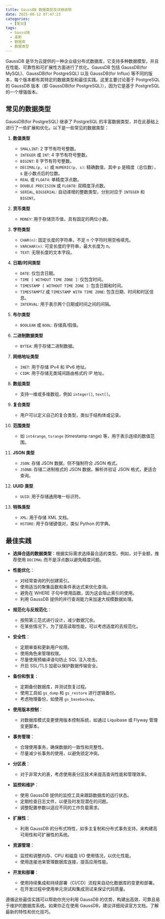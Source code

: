 ```yaml
---
title: GaussDB 数据类型及详细说明
date: 2025-08-12 07:47:23
categories: 
  - [笔记]
tags: 
  - GaussDB
  - 高斯
  - 数据库
  - 数据类型
---
```


GaussDB 是华为云提供的一种企业级分布式数据库，它支持多种数据模型，并且在性能、可靠性和可扩展性方面进行了优化。GaussDB 包括 GaussDB(for MySQL)、GaussDB(for PostgreSQL) 以及 GaussDB(for Influx) 等不同的版本，每个版本都有其特定的数据类型和最佳实践。这里主要讨论基于 PostgreSQL 的 GaussDB 版本（即 GaussDB(for PostgreSQL)），因为它是基于 PostgreSQL 的一个增强版本。

## 常见的数据类型

GaussDB(for PostgreSQL) 继承了 PostgreSQL 的丰富数据类型，并在此基础上进行了一些扩展和优化。以下是一些常见的数据类型：

1. **数值类型**
   - `SMALLINT`: 2 字节有符号整数。
   - `INTEGER` 或 `INT`: 4 字节有符号整数。
   - `BIGINT`: 8 字节有符号整数。
   - `DECIMAL(p, s)` 或 `NUMERIC(p, s)`: 精确数值，其中 p 是精度（总位数），s 是小数点后的位数。
   - `REAL` 或 `FLOAT4`: 单精度浮点数。
   - `DOUBLE PRECISION` 或 `FLOAT8`: 双精度浮点数。
   - `SERIAL`, `BIGSERIAL`: 自动递增的整数类型，分别对应于 `INTEGER` 和 `BIGINT`。

2. **货币类型**
   - `MONEY`: 用于存储货币值，具有固定的两位小数。

3. **字符类型**
   - `CHAR(n)`: 固定长度的字符串，不足 n 个字符时用空格填充。
   - `VARCHAR(n)`: 可变长度的字符串，最大长度为 n。
   - `TEXT`: 无限长度的文本字段。

4. **日期/时间类型**
   - `DATE`: 仅包含日期。
   - `TIME [ WITHOUT TIME ZONE ]`: 仅包含时间。
   - `TIMESTAMP [ WITHOUT TIME ZONE ]`: 包含日期和时间。
   - `TIMESTAMPTZ` 或 `TIMESTAMP WITH TIME ZONE`: 包含日期、时间和时区信息。
   - `INTERVAL`: 用于表示两个日期或时间之间的间隔。

5. **布尔类型**
   - `BOOLEAN` 或 `BOOL`: 存储真/假值。

6. **二进制数据类型**
   - `BYTEA`: 用于存储二进制数据。

7. **网络地址类型**
   - `INET`: 用于存储 IPv4 和 IPv6 地址。
   - `CIDR`: 用于存储无类域间路由格式的 IP 地址。

8. **数组类型**
   - 支持一维或多维数组，例如 `integer[]`, `text[]`。

9. **复合类型**
   - 用户可以定义自己的复合类型，类似于结构体或记录。

10. **范围类型**
    - 如 `int4range`, `tsrange` (timestamp range) 等，用于表示连续的数值范围。

11. **JSON 类型**
    - `JSON`: 存储 JSON 数据，但不强制符合 JSON 格式。
    - `JSONB`: 存储二进制格式的 JSON 数据，解析并验证 JSON 格式，更适合查询。

12. **UUID 类型**
    - `UUID`: 用于存储通用唯一标识符。

13. **特殊类型**
    - `XML`: 用于存储 XML 文档。
    - `HSTORE`: 用于存储键值对，类似 Python 的字典。

## 最佳实践

- **选择合适的数据类型**：根据实际需求选择最合适的类型。例如，对于金额，推荐使用 `DECIMAL` 而不是浮点数以避免精度问题。

- **性能优化**：
  - 对经常查询的列创建索引。
  - 使用适当的聚集函数和条件表达式来优化查询。
  - 避免在 WHERE 子句中使用函数，因为这会阻止索引的使用。
  - 利用 GaussDB 提供的并行查询能力来加速大规模数据处理。

- **规范化与反规范化**：
  - 按照第三范式进行设计，减少数据冗余。
  - 在某些情况下，为了提高读取性能，可以考虑适度的去规范化。

- **安全性**：
  - 定期审查和更新用户权限。
  - 使用角色来管理权限。
  - 尽量使用预编译语句防止 SQL 注入攻击。
  - 开启 SSL/TLS 加密以保护数据传输安全。

- **备份和恢复**：
  - 定期备份数据库，并测试恢复过程。
  - 使用工具如 `gs_dump` 和 `gs_restore` 进行逻辑备份。
  - 考虑物理备份，如使用 `gs_basebackup`。

- **使用版本控制**：
  - 对数据库模式变更使用版本控制系统，如通过 Liquibase 或 Flyway 管理变更脚本。

- **事务管理**：
  - 合理使用事务，确保数据的一致性和完整性。
  - 尽量减少长事务的使用，以避免锁定冲突。

- **分区表**：
  - 对于非常大的表，考虑使用表分区技术来提高查询性能和管理效率。

- **监控和维护**：
  - 使用 GaussDB 提供的监控工具来跟踪数据库的运行状态。
  - 定期检查日志文件，以便及时发现潜在的问题。
  - 调整配置参数以适应不同的工作负载需求。

- **扩展性**：
  - 利用 GaussDB 的分布式特性，如多主复制和分布式事务支持，来构建高可用性和可扩展性的系统。

- **资源管理**：
  - 监控和调整内存、CPU 和磁盘 I/O 使用情况，以优化性能。
  - 使用连接池来管理数据库连接，提高应用性能。

- **开发和部署**：
  - 使用持续集成和持续部署（CI/CD）流程来自动化数据库的变更和部署。
  - 在开发过程中使用单元测试和集成测试来保证代码质量。

遵循这些最佳实践可以帮助你充分利用 GaussDB 的优势，构建出高效、可靠且易于维护的数据库系统。如果你正在使用 GaussDB，建议详细阅读官方文档，了解最新的特性和优化技巧。
